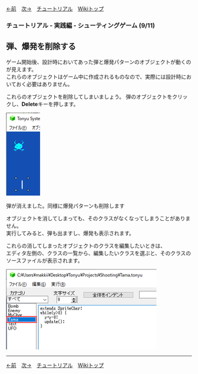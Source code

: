 

[←前](./tr-stg08.md)&emsp;[次→](./tr-stg10.md)&emsp;[チュートリアル](./tutorial.md)&emsp;[Wikiトップ](./)

<title>チュートリアル - 実践編 - シューティングゲーム (9/11) - 弾、爆発を削除する</title>

### チュートリアル - 実践編 - シューティングゲーム (9/11)
## 弾、爆発を削除する


ゲーム開始後、設計時においてあった弾と爆発パターンのオブジェクトが動くのが見えます。  
これらのオブジェクトはゲーム中に作成されるものなので、実際には設計時においておく必要はありません。

これらのオブジェクトを削除してしまいましょう。 弾のオブジェクトをクリックし、**Delete**キーを押します。

![delobj.png](./img/delobj.png)

弾が消えました。同様に爆発パターンも削除します

オブジェクトを消してしまっても、そのクラスがなくなってしまうことがありません。  
実行してみると、弾も出ますし、爆発も表示されます。

これらの消してしまったオブジェクトのクラスを編集したいときは、  
エディタ左側の、クラスの一覧から、編集したいクラスを選ぶと、そのクラスのソースファイルが表示されます。

![clslist.png](./img/clslist.png)

***

[←前](./tr-stg08.md)&emsp;[次→](./tr-stg10.md)&emsp;[チュートリアル](./tutorial.md)&emsp;[Wikiトップ](./)
